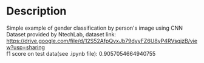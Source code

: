# Description
Simple example of gender classification by person's image using CNN  
Dataset provided by NtechLab, dataset link: https://drive.google.com/file/d/12S52AfpQvxJb79dyyFZ6U8yP4RVsqjzB/view?usp=sharing  
f1 score on test data(see .ipynb file):  0.9057054664940755
